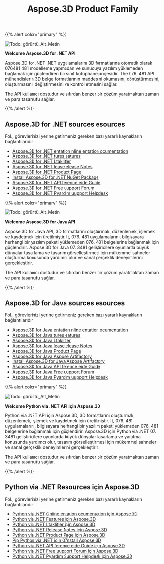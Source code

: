 ﻿---
title: Aspose.3D Product Family
type: docs
description: Aspose.3D APIs, programcıların 3D formatlarını 3D modellemesi ve sunucuya yüklenen rendering yazılımı olmadan otomatik olarak bağlamasına izin verir. The Aspose.3D APIs mühendislerin 076481 481 belge formatlarının maddesini okumasını, dönüştürmesini, oluşturmasını, değiştirmesini ve kontrol etmesini kolaylaştırır.
weight: 10
url: /tr/
---
{{% alert color="primary" %}}

![Todo: görüntü_Alt_Metin](home_1.png)

**Welcome Aspose.3D for .NET API**

Aspose.3D for .NET .NET uygulamalarını 3D formatlarına otomatik olarak 076481 481 modelleme yapmadan ve sunucuya yazılım yüklemeden bağlamak için güçlendiren bir sınıf kütüphane projesidir. The 076. 481 API mühendislerin 3D belge formatlarının maddesini okumasını, dönüştürmesini, oluşturmasını, değiştirmesini ve kontrol etmesini sağlar.

The API kullanıcı dostudur ve sıfırdan benzer bir çözüm yaratmaktan zaman ve para tasarrufu sağlar.

{{% /alert %}}
## **Aspose.3D for .NET sources esources**
Fol., görevlerinizi yerine getirmeniz gereken bazı yararlı kaynakların bağlantılarıdır.

- [Aspose.3D for .NET entation nline entation ocumentation](/3d/tr/net/)
- [Aspose.3D for .NET tures eatures](/3d/tr/net/)
- [Aspose.3D for .NET Ltaklitler](/3d/tr/net/installation/#SystemRequirements)
- [Aspose.3D for .NET lease elease Notes](https://releases.aspose.com/tr/3d/net/release-notes/)
- [Aspose.3D for .NET Product Page](https://products.aspose.com/3d/net/)
- [Install Aspose.3D for .NET NuGet Package](https://www.nuget.org/packages/Aspose.3D/)
- [Aspose.3D for .NET API ference eide Guide](https://reference.aspose.com/3d/net)
- [Aspose.3D for .NET Free uupport Forum](https://forum.aspose.com/c/3d/18)
- [Aspose.3D for .NET Pyardım uupport Helpdesk](https://helpdesk.aspose.com/)

{{% alert color="primary" %}}

![Todo: görüntü_Alt_Metin](home_2.png)

**Welcome Aspose.3D for Java API**

Aspose.3D for Java API, 3D formatlarını oluşturmak, düzenlemek, işlemek ve kaydetmek için üretilmiştir. It, 076. 481 uygulamalarını, bilgisayara herhangi bir yazılım paketi yüklemeden 076. 481 belgelerine bağlanmak için güçlendirir. Aspose.3D for Java 07. 3481 geliştiricilere oyunlarda büyük dünyalar tasarlama ve tasarım görselleştirmesi için mükemmel sahneler oluşturma konusunda yardımcı olur ve sanal gerçeklik deneyimlerini gerçekleştirir.

The API kullanıcı dostudur ve sıfırdan benzer bir çözüm yaratmaktan zaman ve para tasarrufu sağlar.

{{% /alert %}}


## **Aspose.3D for Java sources esources**
Fol., görevlerinizi yerine getirmeniz gereken bazı yararlı kaynakların bağlantılarıdır.

- [Aspose.3D for Java entation nline entation ocumentation](/3d/tr/java/)
- [Aspose.3D for Java tures eatures](/3d/tr/java/product-overview/#rich-features)
- [Aspose.3D for Java Ltaklitler](/3d/tr/java/installation#SystemRequirements)
- [Aspose.3D for Java lease elease Notes](https://releases.aspose.com/tr/3d/java/release-notes/)
- [Aspose.3D for Java Product Page](https://products.aspose.com/3d/java)
- [Aspose.3D for Java Aspose Artifactory](https://releases.aspose.com/java/repo/com/aspose/aspose-3d/)
- [Install Aspose.3D for Java Aspose Artifactory](/3d/tr/java/installation)
- [Aspose.3D for Java API ference eide Guide](https://reference.aspose.com/3d/java)
- [Aspose.3D for Java Free uupport Forum](https://forum.aspose.com/c/3d)
- [Aspose.3D for Java Pyardım uupport Helpdesk](https://helpdesk.aspose.com/)




{{% alert color="primary" %}}

![Todo: görüntü_Alt_Metin](/3d/tr/python-net/home_1.png)

**Welcome Python via .NET API için Aspose.3D**

Python via .NET API için Aspose.3D, 3D formatlarını oluşturmak, düzenlemek, işlemek ve kaydetmek için üretilmiştir. It, 076. 481 uygulamalarını, bilgisayara herhangi bir yazılım paketi yüklemeden 076. 481 belgelerine bağlanmak için güçlendirir. Aspose.3D için Python via .NET 07. 3481 geliştiricilere oyunlarda büyük dünyalar tasarlama ve yaratma konusunda yardımcı olur, tasarım görselleştirmesi için mükemmel sahneler ve sanal gerçeklik deneyimlerini gerçekleştirir.

The API kullanıcı dostudur ve sıfırdan benzer bir çözüm yaratmaktan zaman ve para tasarrufu sağlar.

{{% /alert %}}


## **Python via .NET Resources için Aspose.3D**
Fol., görevlerinizi yerine getirmeniz gereken bazı yararlı kaynakların bağlantılarıdır.

- [Python via .NET Online entation ocumentation için Aspose.3D](/3d/tr/python-net/)
- [Python via .NET Features için Aspose.3D](/3d/tr/python-net/product-overview/#rich-features)
- [Python via .NET Ltaklitler için Aspose.3D](/3d/tr/python-net/installation#SystemRequirements)
- [Python via .NET Release Notes için Aspose.3D](https://releases.aspose.com/tr/3d/python-net/release-notes/)
- [Python via .NET Product Page için Aspose.3D](https://products.aspose.com/3d/python-net)
- [Pip Python via .NET için 07nstall Aspose.3D](/3d/tr/python-net/installation)
- [Python via .NET API ference eide Guide için Aspose.3D](https://reference.aspose.com/3d/python-net)
- [Python via .NET Free uupport Forum için Aspose.3D](https://forum.aspose.com/c/3d)
- [Python via .NET Pyardım Support Helpdesk için Aspose.3D](https://helpdesk.aspose.com/)
